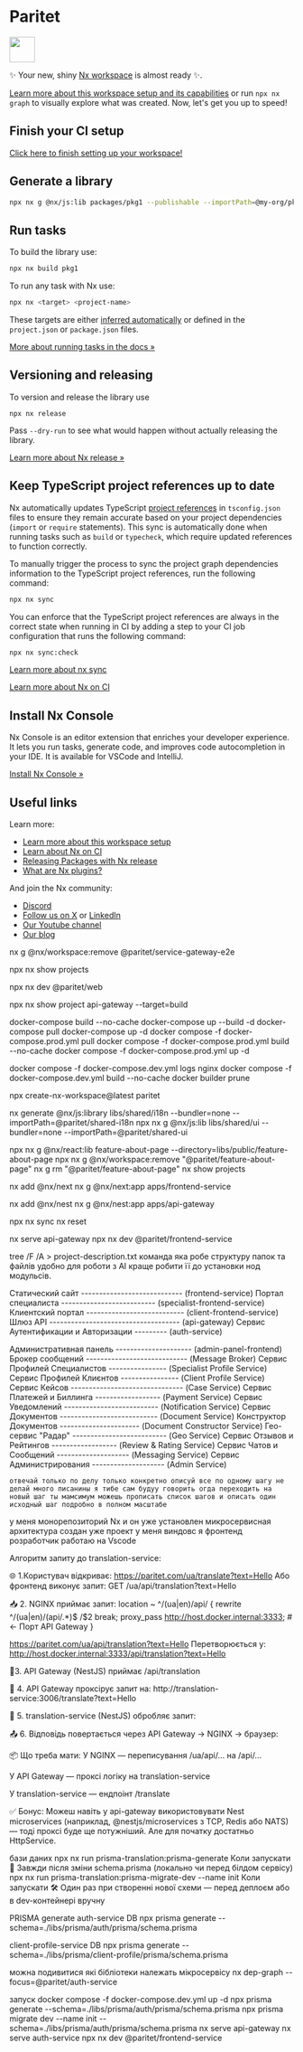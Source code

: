# Paritet

<a alt="Nx logo" href="https://nx.dev" target="_blank" rel="noreferrer"><img src="https://raw.githubusercontent.com/nrwl/nx/master/images/nx-logo.png" width="45"></a>

✨ Your new, shiny [Nx workspace](https://nx.dev) is almost ready ✨.

[Learn more about this workspace setup and its capabilities](https://nx.dev/nx-api/js?utm_source=nx_project&amp;utm_medium=readme&amp;utm_campaign=nx_projects) or run `npx nx graph` to visually explore what was created. Now, let's get you up to speed!

## Finish your CI setup

[Click here to finish setting up your workspace!](https://cloud.nx.app/connect/SjFHomzTWz)


## Generate a library

```sh
npx nx g @nx/js:lib packages/pkg1 --publishable --importPath=@my-org/pkg1
```

## Run tasks

To build the library use:

```sh
npx nx build pkg1
```

To run any task with Nx use:

```sh
npx nx <target> <project-name>
```

These targets are either [inferred automatically](https://nx.dev/concepts/inferred-tasks?utm_source=nx_project&utm_medium=readme&utm_campaign=nx_projects) or defined in the `project.json` or `package.json` files.

[More about running tasks in the docs &raquo;](https://nx.dev/features/run-tasks?utm_source=nx_project&utm_medium=readme&utm_campaign=nx_projects)

## Versioning and releasing

To version and release the library use

```
npx nx release
```

Pass `--dry-run` to see what would happen without actually releasing the library.

[Learn more about Nx release &raquo;](https://nx.dev/features/manage-releases?utm_source=nx_project&utm_medium=readme&utm_campaign=nx_projects)

## Keep TypeScript project references up to date

Nx automatically updates TypeScript [project references](https://www.typescriptlang.org/docs/handbook/project-references.html) in `tsconfig.json` files to ensure they remain accurate based on your project dependencies (`import` or `require` statements). This sync is automatically done when running tasks such as `build` or `typecheck`, which require updated references to function correctly.

To manually trigger the process to sync the project graph dependencies information to the TypeScript project references, run the following command:

```sh
npx nx sync
```

You can enforce that the TypeScript project references are always in the correct state when running in CI by adding a step to your CI job configuration that runs the following command:

```sh
npx nx sync:check
```

[Learn more about nx sync](https://nx.dev/reference/nx-commands#sync)


[Learn more about Nx on CI](https://nx.dev/ci/intro/ci-with-nx#ready-get-started-with-your-provider?utm_source=nx_project&utm_medium=readme&utm_campaign=nx_projects)

## Install Nx Console

Nx Console is an editor extension that enriches your developer experience. It lets you run tasks, generate code, and improves code autocompletion in your IDE. It is available for VSCode and IntelliJ.

[Install Nx Console &raquo;](https://nx.dev/getting-started/editor-setup?utm_source=nx_project&utm_medium=readme&utm_campaign=nx_projects)

## Useful links

Learn more:

- [Learn more about this workspace setup](https://nx.dev/nx-api/js?utm_source=nx_project&amp;utm_medium=readme&amp;utm_campaign=nx_projects)
- [Learn about Nx on CI](https://nx.dev/ci/intro/ci-with-nx?utm_source=nx_project&utm_medium=readme&utm_campaign=nx_projects)
- [Releasing Packages with Nx release](https://nx.dev/features/manage-releases?utm_source=nx_project&utm_medium=readme&utm_campaign=nx_projects)
- [What are Nx plugins?](https://nx.dev/concepts/nx-plugins?utm_source=nx_project&utm_medium=readme&utm_campaign=nx_projects)

And join the Nx community:
- [Discord](https://go.nx.dev/community)
- [Follow us on X](https://twitter.com/nxdevtools) or [LinkedIn](https://www.linkedin.com/company/nrwl)
- [Our Youtube channel](https://www.youtube.com/@nxdevtools)
- [Our blog](https://nx.dev/blog?utm_source=nx_project&utm_medium=readme&utm_campaign=nx_projects)



nx g @nx/workspace:remove @paritet/service-gateway-e2e

npx nx show projects

npx nx dev @paritet/web

npx nx show project api-gateway --target=build




docker-compose build --no-cache
docker-compose up --build -d 
docker-compose pull
docker-compose up -d
docker compose -f docker-compose.prod.yml pull
docker compose -f docker-compose.prod.yml build --no-cache
docker compose -f docker-compose.prod.yml up -d


docker compose -f docker-compose.dev.yml logs nginx
docker compose -f docker-compose.dev.yml build --no-cache
docker builder prune


npx create-nx-workspace@latest paritet

nx generate @nx/js:library libs/shared/i18n --bundler=none --importPath=@paritet/shared-i18n
npx nx g @nx/js:lib libs/shared/ui --bundler=none --importPath=@paritet/shared-ui

npx nx g @nx/react:lib feature-about-page --directory=libs/public/feature-about-page
npx nx g @nx/workspace:remove "@paritet/feature-about-page"
nx g rm "@paritet/feature-about-page"
nx show projects

nx add @nx/next
nx g @nx/next:app apps/frontend-service

nx add @nx/nest
nx g @nx/nest:app apps/api-gateway

npx nx sync
nx reset

nx serve api-gateway
npx nx dev @paritet/frontend-service


tree /F /A > project-description.txt
команда яка робе структуру папок та файлiв удобно для роботи з АI
краще робити її до установки нод модульсiв.



  Статический сайт ---------------------------- (frontend-service)
  Портал специалиста -------------------------- (specialist-frontend-service)
  Клиентский портал --------------------------- (client-frontend-service)
  Шлюз API ------------------------------------ (api-gateway)
  Сервис Аутентификации и Авторизации --------- (auth-service)


  Административная панель --------------------- (admin-panel-frontend)
  Брокер сообщений ---------------------------- (Message Broker)
  Сервис Профилей Специалистов ---------------- (Specialist Profile Service) 
  Сервис Профилей Клиєнтов ----------------     (Client Profile Service) 
  Сервис Кейсов ------------------------------- (Case Service)
  Сервис Платежей и Биллинга ------------------ (Payment Service)
  Сервис Уведомлений -------------------------- (Notification Service)
  Сервис Документов --------------------------- (Document Service)
  Конструктор Документов ---------------------- (Document Constructor Service)
  Гео-сервис "Радар" -------------------------- (Geo Service)
  Сервис Отзывов и Рейтингов ------------------ (Review & Rating Service)
  Сервис Чатов и Сообщений -------------------- (Messaging Service)
  Сервис Администрирования -------------------- (Admin Service)



	отвечай только по делу только конкретно описуй все по одному шагу не делай много писанины я тибе сам будуу говорить огда переходить на новый шаг ты мамсимум можешь прописать список шагов и описать один исходный шаг подробно в полном масштабе 
у меня монорепозиторий Nx и он уже установлен микросервисная архитектура 
создан уже проект
у меня виндовс 
я фронтенд розработчик
работаю на Vscode



Алгоритм запиту до translation-service:

🌐 1.Користувач відкриває: https://paritet.com/ua/translate?text=Hello
Або фронтенд виконує запит:
GET /ua/api/translation?text=Hello

📥 2. NGINX приймає запит:
location ~ ^/(ua|en)/api/ {
    rewrite ^/(ua|en)/(api/.*)$ /$2 break;
    proxy_pass http://host.docker.internal:3333;  # ← Порт API Gateway
}

https://paritet.com/ua/api/translation?text=Hello
Перетворюється у:
http://host.docker.internal:3333/api/translation?text=Hello

🛂3. API Gateway (NestJS) приймає /api/translation

🔄 4. API Gateway проксірує запит на: http://translation-service:3006/translate?text=Hello

🧠 5. translation-service (NestJS) обробляє запит:

📤 6. Відповідь повертається через API Gateway → NGINX → браузер:

📦 Що треба мати:
У NGINX — переписування /ua/api/... на /api/...

У API Gateway — проксі логіку на translation-service

У translation-service — ендпоінт /translate


✅ Бонус: Можеш навіть у api-gateway використовувати Nest microservices (наприклад, @nestjs/microservices з TCP, Redis або NATS) — тоді проксі буде ще потужніший. Але для початку достатньо HttpService.

бази даних
npx nx run prisma-translation:prisma-generate   Коли запускати 🔁 Завжди після зміни schema.prisma (локально чи перед білдом сервісу)
npx nx run prisma-translation:prisma-migrate-dev --name init  Коли запускати  🛠️ Один раз при створенні нової схеми — перед деплоєм або в dev-контейнері вручну

PRISMA generate
auth-service DB
npx prisma generate --schema=./libs/prisma/auth/prisma/schema.prisma

client-profile-service DB
npx prisma generate --schema=./libs/prisma/client-profile/prisma/schema.prisma




можна подивитися які бібліотеки належать мікросервісу
nx dep-graph --focus=@paritet/auth-service

запуск
docker compose -f docker-compose.dev.yml up -d
npx prisma generate --schema=./libs/prisma/auth/prisma/schema.prisma
npx prisma migrate dev --name init --schema=./libs/prisma/auth/prisma/schema.prisma
nx serve api-gateway
nx serve auth-service
npx nx dev @paritet/frontend-service